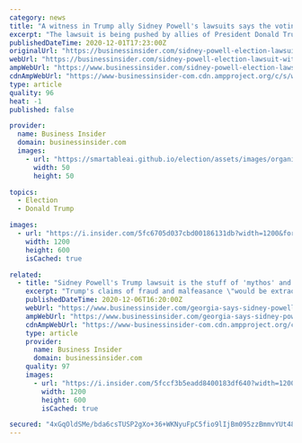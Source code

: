 ```yaml
---
category: news
title: "A witness in Trump ally Sidney Powell's lawsuits says the voting results in 'Edison County' indicate fraud. No such place exists."
excerpt: "The lawsuit is being pushed by allies of President Donald Trump in an effort to fight voters and declare him the winner of Michigan's electoral votes."
publishedDateTime: 2020-12-01T17:23:00Z
originalUrl: "https://businessinsider.com/sidney-powell-election-lawsuit-witness-vote-problems-edison-county-2020-12"
webUrl: "https://businessinsider.com/sidney-powell-election-lawsuit-witness-vote-problems-edison-county-2020-12"
ampWebUrl: "https://www.businessinsider.com/sidney-powell-election-lawsuit-witness-vote-problems-edison-county-2020-12?amp"
cdnAmpWebUrl: "https://www-businessinsider-com.cdn.ampproject.org/c/s/www.businessinsider.com/sidney-powell-election-lawsuit-witness-vote-problems-edison-county-2020-12?amp"
type: article
quality: 96
heat: -1
published: false

provider:
  name: Business Insider
  domain: businessinsider.com
  images:
    - url: "https://smartableai.github.io/election/assets/images/organizations/businessinsider.com-50x50.jpg"
      width: 50
      height: 50

topics:
  - Election
  - Donald Trump

images:
  - url: "https://i.insider.com/5fc6705d037cbd00186131db?width=1200&format=jpeg"
    width: 1200
    height: 600
    isCached: true

related:
  - title: "Sidney Powell's Trump lawsuit is the stuff of 'mythos' and has no basis in reality, said Georgia officials in bid for dismissal"
    excerpt: "Trump's claims of fraud and malfeasance \"would be extraordinary if true, but they are not,\" the joint filing stated."
    publishedDateTime: 2020-12-06T16:20:00Z
    webUrl: "https://www.businessinsider.com/georgia-says-sidney-powell-trump-election-lawsuit-stuff-mythos-2020-12"
    ampWebUrl: "https://www.businessinsider.com/georgia-says-sidney-powell-trump-election-lawsuit-stuff-mythos-2020-12?amp"
    cdnAmpWebUrl: "https://www-businessinsider-com.cdn.ampproject.org/c/s/www.businessinsider.com/georgia-says-sidney-powell-trump-election-lawsuit-stuff-mythos-2020-12?amp"
    type: article
    provider:
      name: Business Insider
      domain: businessinsider.com
    quality: 97
    images:
      - url: "https://i.insider.com/5fccf3b5eadd8400183df640?width=1200&format=jpeg"
        width: 1200
        height: 600
        isCached: true

secured: "4xGqOldSMe/bda6csTUSP2gXo+36+WKNyuFpC5fio9lIjBm095zzBmmvYUt48gqf3OawO+zqbIOUS2ykl2Faw8glBqWUJ7PF1LcV8mUyGVh1ER9ACIKp1iJc4IN9C/SwJetDdZxdncfcmXYmSGEfhzfIi5KncwKn8tFFM6I+4oEy/dSfAgb6RAm/tXOyhuGF2Cz8aVyHmRjeKnudJ6RiwUQ8Nrh+8iFpax8C5UQRTl8XAzrcX1gnRfYZcJF7Dv9v812HPMOuN3LhEDra7ToSZoHGPRK0YCmh5PI/wNjhclz7eYMtKLo9CRSpNbFFsN9Rb9tmP5IHXEyjB3bkhzdS87p44aK6D3cJOgQ4rtlESVw=;/VOMBKXIMcWiOtb8T0Aeug=="
---
```


